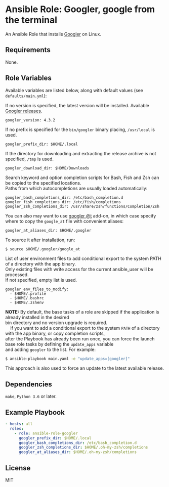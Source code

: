 # Ansible Role: Googler, google from the terminal

An Ansible Role that installs [Googler](https://github.com/jarun/googler) on Linux.

## Requirements

None.

## Role Variables

Available variables are listed below, along with default values (see `defaults/main.yml`):

If no version is specified, the latest version will be installed. Available [Googler releases](https://github.com/jarun/googler/releases).

    googler_version: 4.3.2

If no prefix is specified for the `bin/googler` binary placing, `/usr/local` is used.

    googler_prefix_dir: $HOME/.local

If the directory for downloading and extracting the release archive is not specified, `/tmp` is used.

    googler_download_dir: $HOME/Downloads

Search keyword and option completion scripts for Bash, Fish and Zsh can be copied to the specified locations.
<br />Paths from which autocompletions are usually loaded automatically:

    googler_bash_completions_dir: /etc/bash_completion.d
    googler_fish_completions_dir: /etc/fish/completions
    googler_zsh_completions_dir: /usr/share/zsh/functions/Completion/Zsh

You can also may want to use [googler @t](https://github.com/jarun/googler#googler-t) add-on, in which case specify where to copy the `google_at` file with convenient aliases:

    googler_at_aliases_dir: $HOME/.googler

To source it after installation, run:

    $ source $HOME/.googler/google_at

List of user environment files to add conditional export to the system PATH of a directory with the app binary.
<br />Only existing files with write access for the current ansible_user will be processed.
<br />If not specified, empty list is used.

    googler_env_files_to_modify:
      - $HOME/.profile
      - $HOME/.bashrc
      - $HOME/.zshenv

**NOTE:** By default, the base tasks of a role are skipped if the application is already installed in the desired
<br />bin directory and no version upgrade is required.
<br />&nbsp;&nbsp;&nbsp;&nbsp;If you want to add a conditional export to the system `PATH` of a directory with the app binary, or copy completion scripts,
<br />after the Playbook has already been run once, you can force the launch base role tasks by defining the `update_apps` variable
<br />and adding `googler` to the list. For example:
``` bash
$ ansible-playbook main.yaml -e "update_apps=[googler]"
```
This approach is also used to force an update to the latest available release.

## Dependencies

`make`, `Python 3.6` or later.

## Example Playbook

```yaml
- hosts: all
  roles:
    - role: ansible-role-googler
      googler_prefix_dir: $HOME/.local
      googler_bash_completions_dir: /etc/bash_completion.d
      googler_zsh_completions_dir: $HOME/.oh-my-zsh/completions
      googler_at_aliases_dir: $HOME/.oh-my-zsh/completions
```

## License

MIT
